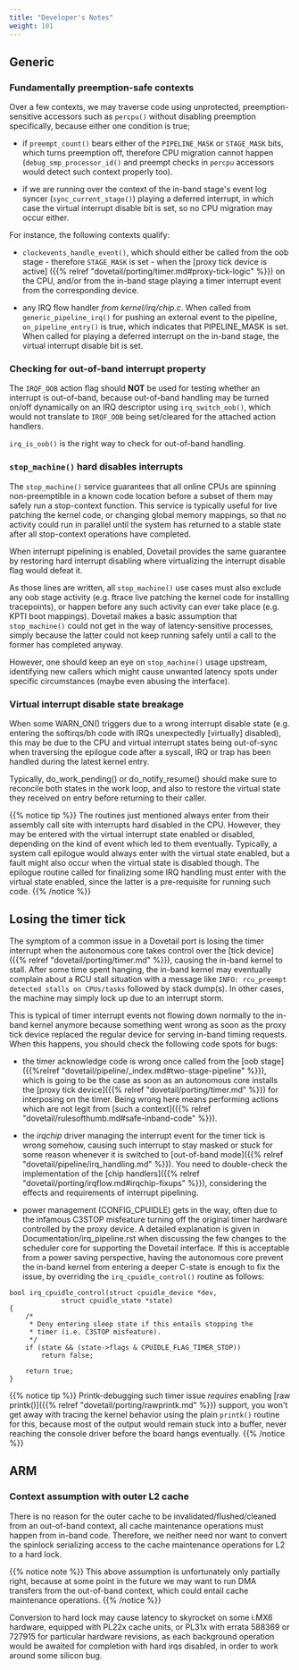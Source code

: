```yaml
---
title: "Developer's Notes"
weight: 101
---
```


## Generic

### Fundamentally preemption-safe contexts

Over a few contexts, we may traverse code using unprotected,
preemption-sensitive accessors such as `percpu()` without disabling
preemption specifically, because either one condition is true;

- if `preempt_count()` bears either of the `PIPELINE_MASK` or
  `STAGE_MASK` bits, which turns preemption off, therefore CPU
  migration cannot happen (`debug_smp_processor_id()` and preempt
  checks in `percpu` accessors would detect such context properly
  too).

- if we are running over the context of the in-band stage's event log
  syncer (`sync_current_stage()`) playing a deferred interrupt, in
  which case the virtual interrupt disable bit is set, so no CPU
  migration may occur either.

For instance, the following contexts qualify:

- `clockevents_handle_event()`, which should either be called from the
  oob stage - therefore `STAGE_MASK` is set - when the [proxy tick
  device is active] ({{% relref
  "dovetail/porting/timer.md#proxy-tick-logic" %}}) on the CPU,
  and/or from the in-band stage playing a timer interrupt event from the
  corresponding device.

- any IRQ flow handler _from kernel/irq/chip.c_. When called from
  `generic_pipeline_irq()` for pushing an external event to the
  pipeline, `on_pipeline_entry()` is true, which indicates that
  PIPELINE_MASK is set. When called for playing a deferred interrupt
  on the in-band stage, the virtual interrupt disable bit is set.

### Checking for out-of-band interrupt property

The `IRQF_OOB` action flag should **NOT** be used for testing whether
an interrupt is out-of-band, because out-of-band handling may be
turned on/off dynamically on an IRQ descriptor using
`irq_switch_oob()`, which would not translate to `IRQF_OOB` being
set/cleared for the attached action handlers.

`irq_is_oob()` is the right way to check for out-of-band handling.

### `stop_machine()` hard disables interrupts

The `stop_machine()` service guarantees that all online CPUs are
spinning non-preemptible in a known code location before a subset of
them may safely run a stop-context function. This service is typically
useful for live patching the kernel code, or changing global memory
mappings, so that no activity could run in parallel until the system
has returned to a stable state after all stop-context operations have
completed.
    
When interrupt pipelining is enabled, Dovetail provides the same
guarantee by restoring hard interrupt disabling where virtualizing the
interrupt disable flag would defeat it.

As those lines are written, all `stop_machine()` use cases must also
exclude any oob stage activity (e.g. ftrace live patching the kernel
code for installing tracepoints), or happen before any such activity
can ever take place (e.g. KPTI boot mappings). Dovetail makes a basic
assumption that `stop_machine()` could not get in the way of
latency-sensitive processes, simply because the latter could not keep
running safely until a call to the former has completed anyway.

However, one should keep an eye on `stop_machine()` usage upstream,
identifying new callers which might cause unwanted latency spots under
specific circumstances (maybe even abusing the interface).

### Virtual interrupt disable state breakage

When some WARN_ON() triggers due to a wrong interrupt disable state
(e.g. entering the softirqs/bh code with IRQs unexpectedly [virtually]
disabled), this may be due to the CPU and virtual interrupt states
being out-of-sync when traversing the epilogue code after a syscall,
IRQ or trap has been handled during the latest kernel entry.

Typically, do_work_pending() or do_notify_resume() should make sure to
reconcile both states in the work loop, and also to restore the
virtual state they received on entry before returning to their caller.

{{% notice tip %}}
The routines just mentioned always enter from their assembly call site
with interrupts hard disabled in the CPU. However, they may be entered
with the virtual interrupt state enabled or disabled, depending on the
kind of event which led to them eventually. Typically, a system call
epilogue would always enter with the virtual state enabled, but a
fault might also occur when the virtual state is disabled though. The
epilogue routine called for finalizing some IRQ handling must enter with
the virtual state enabled, since the latter is a pre-requisite for
running such code.
{{% /notice %}}

## Losing the timer tick

The symptom of a common issue in a Dovetail port is losing the timer
interrupt when the autonomous core takes control over the [tick
device]({{% relref "dovetail/porting/timer.md" %}}), causing
the in-band kernel to stall. After some time spent hanging, the
in-band kernel may eventually complain about a RCU stall situation
with a message like `INFO: rcu_preempt detected stalls on CPUs/tasks`
followed by stack dump(s). In other cases, the machine may simply lock
up due to an interrupt storm.

This is typical of timer interrupt events not flowing down normally to
the in-band kernel anymore because something went wrong as soon as the
proxy tick device replaced the regular device for serving in-band
timing requests. When this happens, you should check the following code
spots for bugs:

- the timer acknowledge code is wrong once called from the [oob
  stage]({{%relref "dovetail/pipeline/_index.md#two-stage-pipeline"
  %}}), which is going to be the case as soon as an autonomous core
  installs the [proxy tick device]({{% relref
  "dovetail/porting/timer.md" %}}) for interposing on the
  timer. Being wrong here means performing actions which are not legit
  from [such a context]({{% relref
  "dovetail/rulesofthumb.md#safe-inband-code" %}}).

- the _irqchip_ driver managing the interrupt event for the timer tick
  is wrong somehow, causing such interrupt to stay masked or stuck for
  some reason whenever it is switched to [out-of-band mode]({{% relref
  "dovetail/pipeline/irq_handling.md" %}}). You need to
  double-check the implementation of the [chip handlers]({{% relref
  "dovetail/porting/irqflow.md#irqchip-fixups" %}}),
  considering the effects and requirements of interrupt pipelining.

- power management (CONFIG_CPUIDLE) gets in the way, often due to the
  infamous C3STOP misfeature turning off the original timer hardware
  controlled by the proxy device. A detailed explanation is given in
  Documentation/irq_pipeline.rst when discussing the few changes to
  the scheduler core for supporting the Dovetail interface. If this is
  acceptable from a power saving perspective, having the autonomous
  core prevent the in-band kernel from entering a deeper C-state is
  enough to fix the issue, by overriding the `irq_cpuidle_control()`
  routine as follows:

```
bool irq_cpuidle_control(struct cpuidle_device *dev,
			 struct cpuidle_state *state)
{
	/*
	 * Deny entering sleep state if this entails stopping the
	 * timer (i.e. C3STOP misfeature).
	 */
	if (state && (state->flags & CPUIDLE_FLAG_TIMER_STOP))
		return false;

	return true;
}
```

{{% notice tip %}}
Printk-debugging such timer issue *requires* enabling [raw
printk()]({{% relref "dovetail/porting/rawprintk.md" %}}) support,
you won't get away with tracing the kernel behavior using the plain
`printk()` routine for this, because most of the output would remain
stuck into a buffer, never reaching the console driver before the
board hangs eventually.
{{% /notice %}}

## ARM

### Context assumption with outer L2 cache

There is no reason for the outer cache to be
invalidated/flushed/cleaned from an out-of-band context, all cache
maintenance operations must happen from in-band code. Therefore, we
neither need nor want to convert the spinlock serializing access to
the cache maintenance operations for L2 to a hard lock.

{{% notice note %}}
This above assumption is unfortunately only partially right, because
at some point in the future we may want to run DMA transfers from the
out-of-band context, which could entail cache maintenance operations.
{{% /notice %}}

Conversion to hard lock may cause latency to skyrocket on some i.MX6
hardware, equipped with PL22x cache units, or PL31x with errata 588369
or 727915 for particular hardware revisions, as each background
operation would be awaited for completion with hard irqs disabled, in
order to work around some silicon bug.

